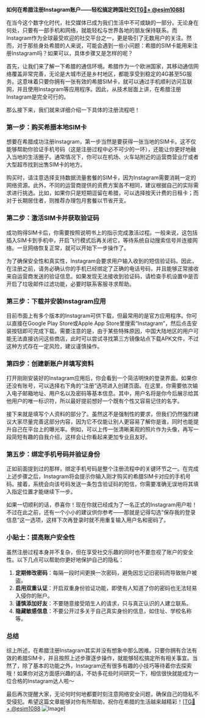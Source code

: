 **如何在希腊注册Instagram账户——轻松搞定跨国社交[[TG💪+ @esim1088](https://t.me/s/esim1088)]**

在当今这个数字化时代，社交媒体已成为我们生活中不可或缺的一部分。无论身在何处，只要有一部手机和网络，就能轻松与世界各地的朋友保持联系。而Instagram作为全球最受欢迎的社交平台之一，更是吸引了无数用户的关注。然而，对于那些身处希腊的人来说，可能会遇到一些小问题：希腊的SIM卡能用来注册Instagram吗？如果可以，具体步骤又是怎样的呢？

首先，让我们来了解一下希腊的通信环境。希腊作为一个欧洲国家，其移动通信网络覆盖非常完善，无论是大城市还是乡村地区，都能享受到稳定的4G甚至5G服务。这意味着只要你拥有一张有效的希腊SIM卡，就可以通过手机顺利访问互联网，并且使用Instagram等应用程序。因此，从技术层面上讲，在希腊注册Instagram是完全可行的。

那么接下来，我们就来详细介绍一下具体的注册流程吧！

### 第一步：购买希腊本地SIM卡

想要在希腊成功注册Instagram，第一步当然是要获得一张当地的SIM卡。这不仅能够帮助你验证手机号码（这是注册过程中必不可少的一环），还能让你更好地融入当地的生活圈子。通常情况下，你可以在机场、火车站附近的运营商营业厅或者大型超市找到出售SIM卡的地方。

购买时，请注意选择支持数据流量套餐的SIM卡，因为Instagram需要消耗一定的网络资源。此外，不同的运营商提供的资费方案各不相同，建议根据自己的实际需求进行挑选。比如，如果你只是短期逗留在希腊，可以选择按天计费的日租卡；而对于长期居住者，则推荐办理包月套餐以节省开支。

### 第二步：激活SIM卡并获取验证码

成功购得SIM卡后，你需要按照说明书上的指示完成激活过程。一般来说，这包括插入SIM卡到手机中，开启飞行模式后再关闭它，等待系统自动搜索信号并连接网络。一旦网络恢复正常，就可以开始下一步操作了。

为了确保安全性和真实性，Instagram会要求用户输入收到的短信验证码。因此，在注册之前，请务必确认你的手机已经绑定了正确的电话号码，并且能够正常接收来自运营商发送的验证信息。如果发现无法接收到验证码，请检查手机设置中是否开启了垃圾邮件过滤功能，必要时联系客服寻求帮助。

### 第三步：下载并安装Instagram应用

目前市面上有多个版本的Instagram可供下载，但最常用的是官方应用程序。你可以直接在Google Play Store或Apple App Store里搜索“Instagram”，然后点击安装按钮即可完成下载。需要注意的是，由于某些特殊原因，中国大陆地区的用户可能无法直接访问这些商店，此时可以尝试寻找第三方镜像站点下载APK文件，不过这种方式存在一定风险，建议谨慎操作。

### 第四步：创建新账户并填写资料

打开刚刚安装好的Instagram应用后，你会看到一个简洁明快的登录界面。如果你还没有账号，可以选择右下角的“注册”选项进入创建页面。在这里，你需要依次输入电子邮箱地址、用户名以及密码等基本信息。其中，用户名将是你今后展示给其他用户的唯一标识符，所以最好提前想好一个既有个性又容易记住的名字。

接下来就是填写个人资料的部分了。虽然这不是强制性的要求，但我们仍然强烈建议大家尽量完善这部分内容，因为它不仅能让别人更容易了解你是谁，同时也能提升自己在平台上的曝光率。例如，可以上传一张清晰美观的照片作为头像，再写一段简短有趣的自我介绍，这样会让你看起来更加专业且友好。

### 第五步：绑定手机号码并验证身份

正如前面提到过的那样，绑定手机号码是整个注册流程中的关键环节之一。在完成上述步骤之后，Instagram将会提示你输入刚才购买的希腊SIM卡对应的手机号码。接着，系统会向该号码发送一条包含验证码的短信，你需要准确无误地将其填入指定位置才能继续下一步。

如果一切顺利的话，恭喜你！现在你就已经成为了一名正式的Instagram用户啦！不过在此之前，还有一个小小的建议供你参考——那就是记得勾选“保存我的登录信息”这一选项，这样下次再登录时就不用重复输入用户名和密码了。

### 小贴士：提高账户安全性

虽然注册过程本身并不复杂，但在享受社交乐趣的同时也不要忽视了账户的安全性。以下几点可以帮助你更好地保护自己的隐私：

1. **定期修改密码**：每隔一段时间更换一次密码，避免因忘记旧密码而导致账户被盗。
2. **启用双重认证**：开启双重身份验证功能，即使有人知道了你的密码也无法轻易入侵你的账户。
3. **谨慎添加好友**：不要随意接受陌生人的请求，只与真正认识的人建立联系。
4. **隐藏敏感信息**：不要公开过多关于自己真实身份的信息，如住址、学校名称等。

### 总结

综上所述，在希腊注册Instagram其实并没有想象中那么困难。只要你拥有合法有效的希腊SIM卡，并且按照上述步骤逐步操作，就能够轻松搞定所有相关事宜。当然了，除了基本的功能之外，Instagram还有很多有趣的小技巧等待着你去探索哦！如果你对这方面感兴趣的话，不妨多花些时间研究一下，相信很快就能成为一位合格的Instagram达人啦～

最后再次提醒大家，无论何时何地都要时刻注意网络安全问题，确保自己的隐私不受侵犯。希望这篇文章能够对你有所帮助，祝你在希腊的生活越来越精彩！[[TG💪+ @esim1088](https://t.me/s/esim1088) ![Image](https://i.postimg.cc/4NQfJmqS/Snipaste-2025-05-13-00-14-12.png)]